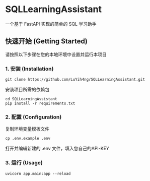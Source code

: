 # SQLLearningAssistant
一个基于 FastAPI 实现的简单的 SQL 学习助手
## 快速开始 (Getting Started)

请按照以下步骤在您的本地环境中设置并运行本项目

### 1. 安装 (Installation)


```
git clone https://github.com/LuYih4ng/SQLLearningAssistant.git
```
安装项目所需的依赖包
```
cd SQLLearningAssistant
pip install -r requirements.txt
```

### 2. 配置 (Configuration)
复制环境变量模板文件
```
cp .env.example .env
```
打开并编辑新建的 .env 文件，填入您自己的API-KEY

### 3. 运行 (Usage)
```
uvicorn app.main:app --reload
```
